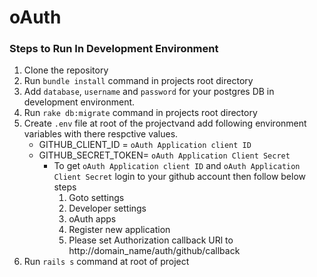 # oAuth

### Steps to Run In Development Environment
1. Clone the repository
2. Run `bundle install` command in projects root directory
3. Add `database`, `username` and `password` for your postgres DB in development environment.
3. Run `rake db:migrate` command in projects root directory
4. Create `.env` file at root of the projectvand add following environment variables with there respctive values.
	- GITHUB_CLIENT_ID = `oAuth Application client ID`
	- GITHUB_SECRET_TOKEN= `oAuth Application Client Secret`
		- To get `oAuth Application client ID` and  `oAuth Application Client Secret` login to your github account then follow below steps
			1. Goto settings
			2. Developer settings
			3. oAuth apps
			4. Register new application
			5. Please set Authorization callback URl to http://domain_name/auth/github/callback
4. Run `rails s` command at root of project

